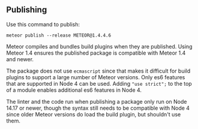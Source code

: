 ## Publishing

Use this command to publish:

```
meteor publish --release METEOR@1.4.4.6
```

Meteor compiles and bundles build plugins when they are published. Using Meteor 1.4 ensures the published package is compatible with Meteor 1.4 and newer.

The package does not use `ecmascript` since that makes it difficult for build plugins to support a large number of Meteor versions. Only es6 features that are supported in Node 4 can be used. Adding `"use strict";` to the top of a module enables additional es6 features in Node 4.

The linter and the code run when publishing a package only run on Node 14.17 or newer, though the syntax still needs to be compatible with Node 4 since older Meteor versions do load the build plugin, but shouldn't use them.
